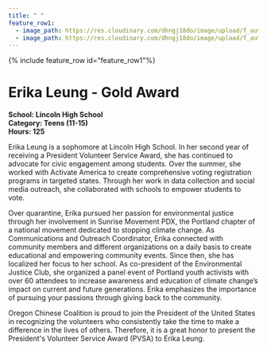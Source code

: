 ```yaml
---
title: " "
feature_row1:
  - image_path: https://res.cloudinary.com/dhngj18do/image/upload/f_auto,q_auto/v1/images/pvsa/2021_Erika_Leung2
  - image_path: https://res.cloudinary.com/dhngj18do/image/upload/f_auto,q_auto/v1/images/activities/year_2021
---
```


{% include feature_row id="feature_row1"%}

# Erika Leung - Gold Award

**School: Lincoln High School**  
**Category: Teens (11-15)**  
**Hours: 125**  

Erika Leung is a sophomore at Lincoln High School. In her second year of receiving a President Volunteer Service Award, she has continued to advocate for civic engagement among students. Over the summer, she worked with Activate America to create comprehensive voting registration programs in targeted states. Through her work in data collection and social media outreach, she collaborated with schools to empower students to vote.

Over quarantine, Erika pursued her passion for environmental justice through her involvement in Sunrise Movement PDX, the Portland chapter of a national movement dedicated to stopping climate change. As Communications and Outreach Coordinator, Erika connected with community members and different organizations on a daily basis to create educational and empowering community events. Since then, she has localized her focus to her school. As co-president of the Environmental Justice Club, she organized a panel event of Portland youth activists with over 60 attendees to increase awareness and education of climate change’s impact on current and future generations. Erika emphasizes the importance of pursuing your passions through giving back to the community.

Oregon Chinese Coalition is proud to join the President of the United States in recognizing the volunteers who consistently take the time to make a difference in the lives of others. Therefore, it is a great honor to present the President's Volunteer Service Award (PVSA) to Erika Leung.
